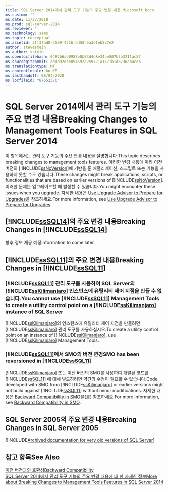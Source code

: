 ```yaml
---
title: SQL Server 2014에서 관리 도구 기능의 주요 변경 내용 Microsoft Docs
ms.custom: ''
ms.date: 11/27/2018
ms.prod: sql-server-2014
ms.reviewer: ''
ms.technology: ssms
ms.topic: conceptual
ms.assetid: 3ff3fad8-b569-4516-bd58-5a3efeb537e2
author: stevestein
ms.author: sstein
ms.openlocfilehash: 0487b6ab0958e0b83d4e8e34be507b5b3211ac87
ms.sourcegitcommit: ad4d92dce894592a259721a1571b1d8736abacdb
ms.translationtype: MT
ms.contentlocale: ko-KR
ms.lasthandoff: 08/04/2020
ms.locfileid: "87652376"
---
```

# <a name="breaking-changes-to-management-tools-features-in-sql-server-2014"></a><span data-ttu-id="f6651-102">SQL Server 2014에서 관리 도구 기능의 주요 변경 내용</span><span class="sxs-lookup"><span data-stu-id="f6651-102">Breaking Changes to Management Tools Features in SQL Server 2014</span></span>
  <span data-ttu-id="f6651-103">이 항목에서는 관리 도구 기능의 주요 변경 내용을 설명합니다.</span><span class="sxs-lookup"><span data-stu-id="f6651-103">This topic describes breaking changes to management tools features.</span></span> <span data-ttu-id="f6651-104">이러한 변경 내용에 따라 이전 버전의 [!INCLUDE[ssNoVersion](../includes/ssnoversion-md.md)]에 기반을 둔 애플리케이션, 스크립트 또는 기능을 사용하지 못할 수도 있습니다.</span><span class="sxs-lookup"><span data-stu-id="f6651-104">These changes might break applications, scripts, or functionalities that are based on earlier versions of [!INCLUDE[ssNoVersion](../includes/ssnoversion-md.md)].</span></span> <span data-ttu-id="f6651-105">이러한 문제는 업그레이드할 때 발생할 수 있습니다.</span><span class="sxs-lookup"><span data-stu-id="f6651-105">You might encounter these issues when you upgrade.</span></span> <span data-ttu-id="f6651-106">자세한 내용은 [Use Upgrade Advisor to Prepare for Upgrades](../../2014/sql-server/install/use-upgrade-advisor-to-prepare-for-upgrades.md)을 참조하세요.</span><span class="sxs-lookup"><span data-stu-id="f6651-106">For more information, see [Use Upgrade Advisor to Prepare for Upgrades](../../2014/sql-server/install/use-upgrade-advisor-to-prepare-for-upgrades.md).</span></span>  
  
## <a name="breaking-changes-in-sssql14"></a><span data-ttu-id="f6651-107">[!INCLUDE[ssSQL14](../includes/sssql14-md.md)]의 주요 변경 내용</span><span class="sxs-lookup"><span data-stu-id="f6651-107">Breaking Changes in [!INCLUDE[ssSQL14](../includes/sssql14-md.md)]</span></span>  
 <span data-ttu-id="f6651-108">향후 정보 제공 예정</span><span class="sxs-lookup"><span data-stu-id="f6651-108">Information to come later.</span></span>  
  
## <a name="breaking-changes-in-sssql11"></a><span data-ttu-id="f6651-109">[!INCLUDE[ssSQL11](../includes/sssql11-md.md)]의 주요 변경 내용</span><span class="sxs-lookup"><span data-stu-id="f6651-109">Breaking Changes in [!INCLUDE[ssSQL11](../includes/sssql11-md.md)]</span></span>  
  
### <a name="you-cannot-use-sssql11-management-tools-to-create-a-utility-control-point-on-a-sskilimanjaro-instance-of-sql-server"></a><span data-ttu-id="f6651-110">[!INCLUDE[ssSQL11](../includes/sssql11-md.md)] 관리 도구를 사용하여 SQL Server의 [!INCLUDE[ssKilimanjaro](../includes/sskilimanjaro-md.md)] 인스턴스에 유틸리티 제어 지점을 만들 수 없습니다.</span><span class="sxs-lookup"><span data-stu-id="f6651-110">You cannot use [!INCLUDE[ssSQL11](../includes/sssql11-md.md)] Management Tools to create a utility control point on a [!INCLUDE[ssKilimanjaro](../includes/sskilimanjaro-md.md)] instance of SQL Server</span></span>  
 <span data-ttu-id="f6651-111">[!INCLUDE[ssKilimanjaro](../includes/sskilimanjaro-md.md)]의 인스턴스에 유틸리티 제어 지점을 만들려면 [!INCLUDE[ssKilimanjaro](../includes/sskilimanjaro-md.md)] 관리 도구를 사용하십시오.</span><span class="sxs-lookup"><span data-stu-id="f6651-111">To create a utility control point on an instance of [!INCLUDE[ssKilimanjaro](../includes/sskilimanjaro-md.md)], use [!INCLUDE[ssKilimanjaro](../includes/sskilimanjaro-md.md)] Management Tools.</span></span>  
  
### <a name="smo-has-been-reversioned-in-sssql11"></a><span data-ttu-id="f6651-112">[!INCLUDE[ssSQL11](../includes/sssql11-md.md)]에서 SMO의 버전 변경</span><span class="sxs-lookup"><span data-stu-id="f6651-112">SMO has been reversioned in [!INCLUDE[ssSQL11](../includes/sssql11-md.md)]</span></span>  
 <span data-ttu-id="f6651-113">[!INCLUDE[ssKilimanjaro](../includes/sskilimanjaro-md.md)] 또는 이전 버전의 SMO를 사용하여 개발된 코드를 [!INCLUDE[ssSQL11](../includes/sssql11-md.md)] 에 대해 빌드하려면 약간의 수정이 필요할 수 있습니다.</span><span class="sxs-lookup"><span data-stu-id="f6651-113">Code developed with SMO from [!INCLUDE[ssKilimanjaro](../includes/sskilimanjaro-md.md)] or earlier versions might not build against [!INCLUDE[ssSQL11](../includes/sssql11-md.md)] without minor modifications.</span></span> <span data-ttu-id="f6651-114">자세한 내용은 [Backward Compatibility in SMO](../relational-databases/server-management-objects-smo/backward-compatibility-in-smo.md)을(를) 참조하세요.</span><span class="sxs-lookup"><span data-stu-id="f6651-114">For more information, see [Backward Compatibility in SMO](../relational-databases/server-management-objects-smo/backward-compatibility-in-smo.md).</span></span>  

## <a name="breaking-changes-in-sql-server-2005"></a><a name="previous-versions"></a><span data-ttu-id="f6651-115">SQL Server 2005의 주요 변경 내용</span><span class="sxs-lookup"><span data-stu-id="f6651-115">Breaking Changes in SQL Server 2005</span></span>  

[!INCLUDE[Archived documentation for very old versions of SQL Server](../includes/paragraph-content/previous-versions-archive-documentation-sql-server.md)]

## <a name="see-also"></a><span data-ttu-id="f6651-116">참고 항목</span><span class="sxs-lookup"><span data-stu-id="f6651-116">See Also</span></span>  
 [<span data-ttu-id="f6651-117">이전 버전과의 호환성</span><span class="sxs-lookup"><span data-stu-id="f6651-117">Backward Compatibility</span></span>](../../2014/getting-started/backward-compatibility.md)  
 [<span data-ttu-id="f6651-118">SQL Server 2014에서 관리 도구 기능의 주요 변경 내용에 대 한 자세한 정보</span><span class="sxs-lookup"><span data-stu-id="f6651-118">More about Breaking Changes to Management Tools Features in SQL Server 2014</span></span>](breaking-changes-to-database-engine-features-in-sql-server-2016.md?view=sql-server-2014)  
  
  
